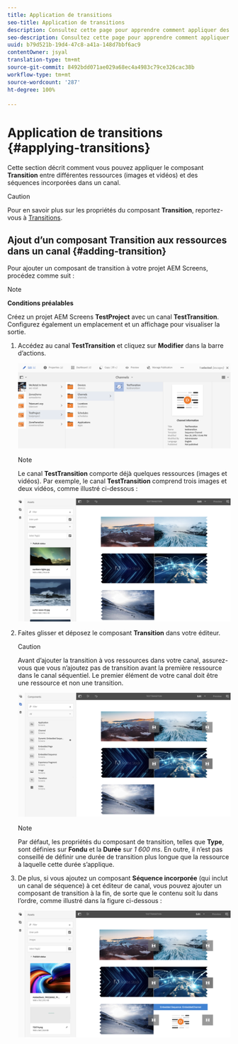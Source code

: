 ```yaml
---
title: Application de transitions
seo-title: Application de transitions
description: Consultez cette page pour apprendre comment appliquer des transitions à vos projets Screens.
seo-description: Consultez cette page pour apprendre comment appliquer des transitions à vos projets Screens.
uuid: b79d521b-19d4-47c8-a41a-148d7bbf6ac9
contentOwner: jsyal
translation-type: tm+mt
source-git-commit: 8492bdd071ae029a68ec4a4983c79ce326cac38b
workflow-type: tm+mt
source-wordcount: '287'
ht-degree: 100%

---
```



# Application de transitions {#applying-transitions}

Cette section décrit comment vous pouvez appliquer le composant **Transition** entre différentes ressources (images et vidéos) et des séquences incorporées dans un canal.


>[!CAUTION]
>
>Pour en savoir plus sur les propriétés du composant **Transition**, reportez-vous à [Transitions](adding-components-to-a-channel.md#transition).

## Ajout d’un composant Transition aux ressources dans un canal {#adding-transition}

Pour ajouter un composant de transition à votre projet AEM Screens, procédez comme suit :

>[!NOTE]
>
>**Conditions préalables**
>
> Créez un projet AEM Screens **TestProject**
avec un canal **TestTransition**. Configurez également un emplacement et un affichage pour visualiser la sortie.

1. Accédez au canal **TestTransition** et cliquez sur **Modifier** dans la barre d’actions.

   ![image1](assets/transitions1.png)

   >[!NOTE]
   >
   >Le canal **TestTransition** comporte déjà quelques ressources (images et vidéos). Par exemple, le canal **TestTransition** comprend trois images et deux vidéos, comme illustré ci-dessous :

   ![image2](assets/transitions2.png)


1. Faites glisser et déposez le composant **Transition** dans votre éditeur.
   >[!CAUTION]
   >
   >Avant d’ajouter la transition à vos ressources dans votre canal, assurez-vous que vous n’ajoutez pas de transition avant la première ressource dans le canal séquentiel. Le premier élément de votre canal doit être une ressource et non une transition.

   ![image3](assets/transitions3.png)

   >[!NOTE]
   >
   >Par défaut, les propriétés du composant de transition, telles que **Type**, sont définies sur **Fondu** et la **Durée** sur *1 600 ms*.  En outre, il n’est pas conseillé de définir une durée de transition plus longue que la ressource à laquelle cette durée s’applique.

1. De plus, si vous ajoutez un composant **Séquence incorporée** (qui inclut un canal de séquence) à cet éditeur de canal, vous pouvez ajouter un composant de transition à la fin, de sorte que le contenu soit lu dans l’ordre, comme illustré dans la figure ci-dessous :

   ![image3](assets/transitions5.png)

